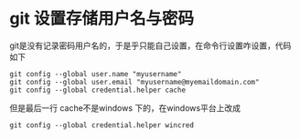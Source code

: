 # git 设置存储用户名与密码

git是没有记录密码用户名的，于是乎只能自己设置，在命令行设置咋设置，代码如下

```shell
git config --global user.name "myusername"
git config --global user.email "myusername@myemaildomain.com"
git config --global credential.helper cache
```

但是最后一行  cache不是windows 下的，在windows平台上改成

`git config --global credential.helper wincred`
